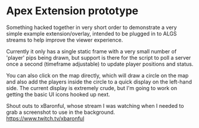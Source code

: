 # Apex Extension prototype

Something hacked together in very short order to demonstrate a very simple example extension/overlay, intended to be plugged in to ALGS streams to help improve the viewer experience.

Currently it only has a single static frame with a very small number of 'player' pips being drawn, but support is there for the script to poll a server once a second (timeframe adjustable) to update player positions and status.

You can also click on the map directly, which will draw a circle on the map and also add the players inside the circle to a quick display on the left-hand side. The current display is extremely crude, but I'm going to work on getting the basic UI icons hooked up next.

Shout outs to xBaronful, whose stream I was watching when I needed to grab a screenshot to use in the background. https://www.twitch.tv/xbaronful